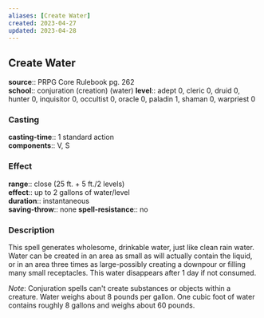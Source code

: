```yaml
---
aliases: [Create Water]
created: 2023-04-27
updated: 2023-04-28
---
```


## Create Water

**source**:: PRPG Core Rulebook pg. 262  
**school**:: conjuration (creation) (water)
**level**:: adept 0, cleric 0, druid 0, hunter 0, inquisitor 0, occultist 0, oracle 0, paladin 1, shaman 0, warpriest 0

### Casting

**casting-time**:: 1 standard action  
**components**:: V, S

### Effect

**range**:: close (25 ft. + 5 ft./2 levels)  
**effect**:: up to 2 gallons of water/level  
**duration**:: instantaneous  
**saving-throw**:: none
**spell-resistance**:: no

### Description

This spell generates wholesome, drinkable water, just like clean rain water. Water can be created in an area as small as will actually contain the liquid, or in an area three times as large-possibly creating a downpour or filling many small receptacles. This water disappears after 1 day if not consumed.  
  
*Note*: Conjuration spells can't create substances or objects within a creature. Water weighs about 8 pounds per gallon. One cubic foot of water contains roughly 8 gallons and weighs about 60 pounds.

